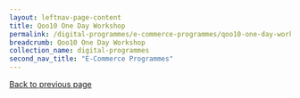 ```yaml
---
layout: leftnav-page-content
title: Qoo10 One Day Workshop
permalink: /digital-programmes/e-commerce-programmes/qoo10-one-day-workshop
breadcrumb: Qoo10 One Day Workshop
collection_name: digital-programmes
second_nav_title: "E-Commerce Programmes"
---
```

<a href="#" onclick="history.go(-1)">Back to previous page</a>
